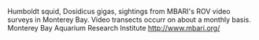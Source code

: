Humboldt squid, Dosidicus gigas, sightings from MBARI's ROV video surveys in Monterey Bay. Video transects occurr on about a monthly basis. Monterey Bay Aquarium Research Institute http://www.mbari.org/
